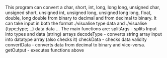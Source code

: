 This program can convert a char, short, int, long, long long, unsigned char, unsigned short, unsigned int, unsigned long, unsigned long long, float, double, long double from binary to decimal and from decimal to binary.
It can take input in both the format ./visualise type data and ./visualise {type\;type\;...} data data ...
The main functions are:
splitArgs - splits Input into types and data (string) arrays
decodeType - converts string array input into datatype array (also checks it)
checkData - checks data validity
convertData - converts data from decimal to binary and vice-versa.
getOutput - executes functions above
